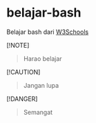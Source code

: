 # belajar-bash
Belajar bash dari [W3Schools](https://www.w3schools.com/bash/index.php)

[!NOTE]  
> Harao belajar

[!CAUTION]  
> Jangan lupa

[!DANGER]
> Semangat